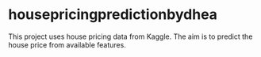 # housepricingpredictionbydhea
This project uses house pricing data from Kaggle. The aim is to predict the house price from available features.
